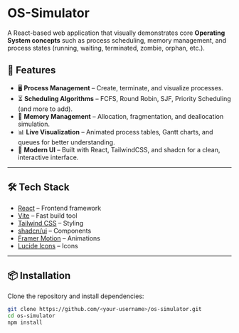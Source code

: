 # OS-Simulator

A React-based web application that visually demonstrates core **Operating System concepts** such as process scheduling, memory management, and process states (running, waiting, terminated, zombie, orphan, etc.).

## 🚀 Features
- 🖥️ **Process Management** – Create, terminate, and visualize processes.
- ⏳ **Scheduling Algorithms** – FCFS, Round Robin, SJF, Priority Scheduling (and more to add).
- 💾 **Memory Management** – Allocation, fragmentation, and deallocation simulation.
- 📊 **Live Visualization** – Animated process tables, Gantt charts, and queues for better understanding.
- 🎨 **Modern UI** – Built with React, TailwindCSS, and shadcn for a clean, interactive interface.

---

## 🛠️ Tech Stack
- [React](https://react.dev/) – Frontend framework
- [Vite](https://vitejs.dev/) – Fast build tool
- [Tailwind CSS](https://tailwindcss.com/) – Styling
- [shadcn/ui](https://ui.shadcn.com/) – Components
- [Framer Motion](https://www.framer.com/motion/) – Animations
- [Lucide Icons](https://lucide.dev/) – Icons

---

## 📦 Installation

Clone the repository and install dependencies:

```bash
git clone https://github.com/<your-username>/os-simulator.git
cd os-simulator
npm install
